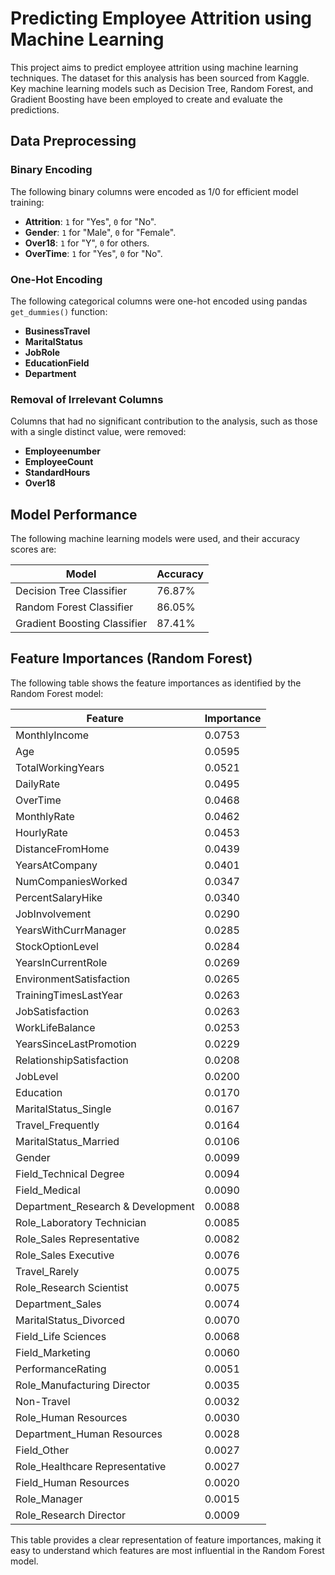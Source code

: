 # Predicting Employee Attrition using Machine Learning

This project aims to predict employee attrition using machine learning techniques. The dataset for this analysis has been sourced from Kaggle. Key machine learning models such as Decision Tree, Random Forest, and Gradient Boosting have been employed to create and evaluate the predictions.

## Data Preprocessing

### Binary Encoding
The following binary columns were encoded as 1/0 for efficient model training:

- **Attrition**: `1` for "Yes", `0` for "No".
- **Gender**: `1` for "Male", `0` for "Female".
- **Over18**: `1` for "Y", `0` for others.
- **OverTime**: `1` for "Yes", `0` for "No".

### One-Hot Encoding

The following categorical columns were one-hot encoded using pandas `get_dummies()` function:

- **BusinessTravel**
- **MaritalStatus**
- **JobRole**
- **EducationField**
- **Department**

### Removal of Irrelevant Columns

Columns that had no significant contribution to the analysis, such as those with a single distinct value, were removed:

- **Employeenumber**
- **EmployeeCount**
- **StandardHours**
- **Over18**
## Model Performance

The following machine learning models were used, and their accuracy scores are:

| Model                        | Accuracy  |
|------------------------------|-----------|
| Decision Tree Classifier     | 76.87%    |
| Random Forest Classifier     | 86.05%    |
| Gradient Boosting Classifier | 87.41%    |

## Feature Importances (Random Forest)

The following table shows the feature importances as identified by the Random Forest model:

| Feature                             | Importance |
|-------------------------------------|------------|
| MonthlyIncome                       | 0.0753     |
| Age                                 | 0.0595     |
| TotalWorkingYears                   | 0.0521     |
| DailyRate                           | 0.0495     |
| OverTime                             | 0.0468     |
| MonthlyRate                          | 0.0462     |
| HourlyRate                           | 0.0453     |
| DistanceFromHome                     | 0.0439     |
| YearsAtCompany                       | 0.0401     |
| NumCompaniesWorked                   | 0.0347     |
| PercentSalaryHike                    | 0.0340     |
| JobInvolvement                       | 0.0290     |
| YearsWithCurrManager                 | 0.0285     |
| StockOptionLevel                     | 0.0284     |
| YearsInCurrentRole                   | 0.0269     |
| EnvironmentSatisfaction              | 0.0265     |
| TrainingTimesLastYear                | 0.0263     |
| JobSatisfaction                      | 0.0263     |
| WorkLifeBalance                      | 0.0253     |
| YearsSinceLastPromotion              | 0.0229     |
| RelationshipSatisfaction             | 0.0208     |
| JobLevel                             | 0.0200     |
| Education                            | 0.0170     |
| MaritalStatus_Single                 | 0.0167     |
| Travel_Frequently                    | 0.0164     |
| MaritalStatus_Married                | 0.0106     |
| Gender                               | 0.0099     |
| Field_Technical Degree               | 0.0094     |
| Field_Medical                        | 0.0090     |
| Department_Research & Development    | 0.0088     |
| Role_Laboratory Technician           | 0.0085     |
| Role_Sales Representative            | 0.0082     |
| Role_Sales Executive                 | 0.0076     |
| Travel_Rarely                        | 0.0075     |
| Role_Research Scientist              | 0.0075     |
| Department_Sales                     | 0.0074     |
| MaritalStatus_Divorced               | 0.0070     |
| Field_Life Sciences                  | 0.0068     |
| Field_Marketing                      | 0.0060     |
| PerformanceRating                    | 0.0051     |
| Role_Manufacturing Director          | 0.0035     |
| Non-Travel                           | 0.0032     |
| Role_Human Resources                 | 0.0030     |
| Department_Human Resources           | 0.0028     |
| Field_Other                          | 0.0027     |
| Role_Healthcare Representative       | 0.0027     |
| Field_Human Resources                | 0.0020     |
| Role_Manager                         | 0.0015     |
| Role_Research Director               | 0.0009     |

This table provides a clear representation of feature importances, making it easy to understand which features are most influential in the Random Forest model.


